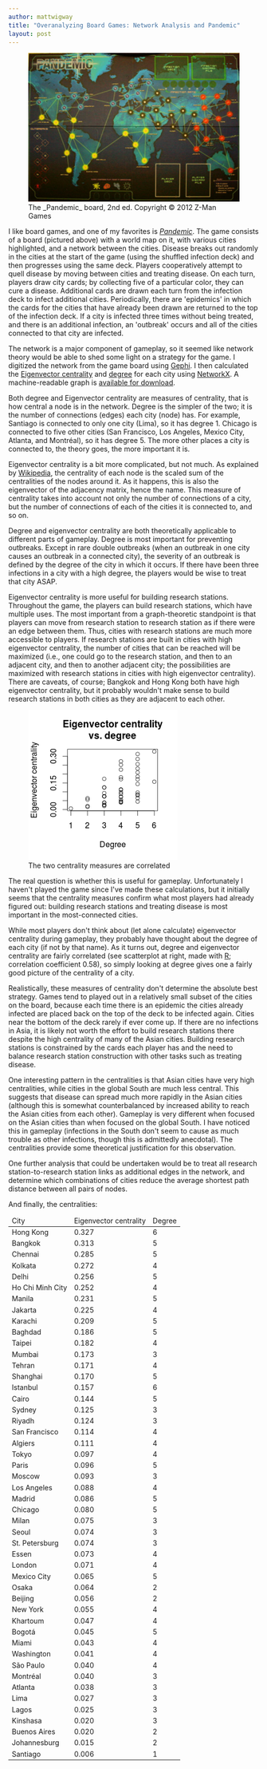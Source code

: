 ```yaml
---
author: mattwigway
title: "Overanalyzing Board Games: Network Analysis and Pandemic"
layout: post
---
```


<figure>
  <img src="/img/2014/03/26/pandemic_board.jpg" /><br/>
  <caption>The _Pandemic_ board, 2nd ed. Copyright &copy; 2012 Z-Man Games</caption>
</figure>

I like board games, and one of my favorites is [_Pandemic_](http://en.wikipedia.org/wiki/Pandemic_%28board_game%29). The game consists of a board (pictured above) with a world map on it, with various cities highlighted, and a network between the cities. Disease breaks out randomly in the cities at the start of the game (using the shuffled infection deck) and then progresses using the same deck. Players cooperatively attempt to quell disease by moving between cities and treating disease. On each turn, players draw city cards; by collecting five of a particular color, they can cure a disease. Additional cards are drawn each turn from the infection deck to infect additional cities. Periodically, there are 'epidemics' in which the cards for the cities that have already been drawn are returned to the top of the infection deck. If a city is infected three times without being treated, and there is an additional infection, an 'outbreak' occurs and all of the cities connected to that city are infected.

The network is a major component of gameplay, so it seemed like network theory would be able to shed some light on a strategy for the game. I digitized the network from the game board using [Gephi](http://www.gephi.org). I then calculated the [Eigenvector centrality](http://en.wikipedia.org/wiki/Centrality#Eigenvector_centrality) and [degree](http://en.wikipedia.org/wiki/Degree_%28graph_theory%29) for each city using [NetworkX](http://networkx.github.io/). A machine-readable graph is [available for download](/download/pandemic.graphml).

Both degree and Eigenvector centrality are measures of centrality, that is how central a node is in the network. Degree is the simpler of the two; it is the number of connections (edges) each city (node) has. For example, Santiago is connected to only one city (Lima), so it has degree 1. Chicago is connected to five other cities (San Francisco, Los Angeles, Mexico City, Atlanta, and Montréal), so it has degree 5. The more other places a city is connected to, the theory goes, the more important it is.

Eigenvector centrality is a bit more complicated, but not much. As explained by [Wikipedia](http://en.wikipedia.org/wiki/Centrality#Eigenvector_centrality), the centrality of each node is the scaled sum of the centralities of the nodes around it. As it happens, this is also the eigenvector of the adjacency matrix, hence the name. This measure of centrality takes into account not only the number of connections of a city, but the number of connections of each of the cities it is connected to, and so on.

Degree and eigenvector centrality are both theoretically applicable to different parts of gameplay. Degree is most important for preventing outbreaks. Except in rare double outbreaks (when an outbreak in one city causes an outbreak in a connected city), the severity of an outbreak is defined by the degree of the city in which it occurs. If there have been three infections in a city with a high degree, the players would be wise to treat that city ASAP.

Eigenvector centrality is more useful for building research stations. Throughout the game, the players can build research stations, which have multiple uses. The most important from a graph-theoretic standpoint is that players can move from research station to research station as if there were an edge between them. Thus, cities with research stations are much more accessible to players. If research stations are built in cities with high eigenvector centrality, the number of cities that can be reached will be maximized (i.e., one could go to the research station, and then to an adjacent city, and then to another adjacent city; the possibilities are maximized with research stations in cities with high eigenvector centrality). There are caveats, of course; Bangkok and Hong Kong both have high eigenvector centrality, but it probably wouldn't make sense to build research stations in both cities as they are adjacent to each other.

<figure class="pull-right">
  <img src="/img/2014/03/26/centrality.png" /><br/>
  <caption>The two centrality measures are correlated</caption>
</figure>

The real question is whether this is useful for gameplay. Unfortunately I haven't played the game since I've made these calculations, but it initially seems that the centrality measures confirm what most players had already figured out: building research stations and treating disease is most important in the most-connected cities.

While most players don't think about (let alone calculate) eigenvector centrality during gameplay, they probably have thought about the degree of each city (if not by that name). As it turns out, degree and eigenvector centrality are fairly correlated (see scatterplot at right, made with [R](http://www.r-project.org); correlation coefficient 0.58), so simply looking at degree gives one a fairly good picture of the centrality of a city.

Realistically, these measures of centrality don't determine the absolute best strategy. Games tend to played out in a relatively small subset of the cities on the board, because each time there is an epidemic the cities already infected are placed back on the top of the deck to be infected again. Cities near the bottom of the deck rarely if ever come up. If there are no infections in Asia, it is likely not worth the effort to build research stations there despite the high centrality of many of the Asian cities. Building research stations is constrained by the cards each player has and the need to balance research station construction with other tasks such as treating disease.

One interesting pattern in the centralities is that Asian cities have very high centralities, while cities in the global South are much less central. This suggests that disease can spread much more rapidly in the Asian cities (although this is somewhat counterbalanced by increased ability to reach the Asian cities from each other). Gameplay is very different when focused on the Asian cities than when focused on the global South. I have noticed this in gameplay (infections in the South don't seem to cause as much trouble as other infections, though this is admittedly anecdotal). The centralities provide some theoretical justification for this observation.

One further analysis that could be undertaken would be to treat all research station-to-research station links as additional edges in the network, and determine which combinations of cities reduce the average shortest path distance between all pairs of nodes.

And finally, the centralities:

<table class="table table-condensed"><thead>
<tr><td>City</td><td>Eigenvector centrality</td><td>Degree</td></tr>
</thead><tbody>
<tr><td>Hong Kong</td><td>0.327</td><td>6</td></tr>
<tr><td>Bangkok</td><td>0.313</td><td>5</td></tr>
<tr><td>Chennai</td><td>0.285</td><td>5</td></tr>
<tr><td>Kolkata</td><td>0.272</td><td>4</td></tr>
<tr><td>Delhi</td><td>0.256</td><td>5</td></tr>
<tr><td>Ho Chi Minh City</td><td>0.252</td><td>4</td></tr>
<tr><td>Manila</td><td>0.231</td><td>5</td></tr>
<tr><td>Jakarta</td><td>0.225</td><td>4</td></tr>
<tr><td>Karachi</td><td>0.209</td><td>5</td></tr>
<tr><td>Baghdad</td><td>0.186</td><td>5</td></tr>
<tr><td>Taipei</td><td>0.182</td><td>4</td></tr>
<tr><td>Mumbai</td><td>0.173</td><td>3</td></tr>
<tr><td>Tehran</td><td>0.171</td><td>4</td></tr>
<tr><td>Shanghai</td><td>0.170</td><td>5</td></tr>
<tr><td>Istanbul</td><td>0.157</td><td>6</td></tr>
<tr><td>Cairo</td><td>0.144</td><td>5</td></tr>
<tr><td>Sydney</td><td>0.125</td><td>3</td></tr>
<tr><td>Riyadh</td><td>0.124</td><td>3</td></tr>
<tr><td>San Francisco</td><td>0.114</td><td>4</td></tr>
<tr><td>Algiers</td><td>0.111</td><td>4</td></tr>
<tr><td>Tokyo</td><td>0.097</td><td>4</td></tr>
<tr><td>Paris</td><td>0.096</td><td>5</td></tr>
<tr><td>Moscow</td><td>0.093</td><td>3</td></tr>
<tr><td>Los Angeles</td><td>0.088</td><td>4</td></tr>
<tr><td>Madrid</td><td>0.086</td><td>5</td></tr>
<tr><td>Chicago</td><td>0.080</td><td>5</td></tr>
<tr><td>Milan</td><td>0.075</td><td>3</td></tr>
<tr><td>Seoul</td><td>0.074</td><td>3</td></tr>
<tr><td>St. Petersburg</td><td>0.074</td><td>3</td></tr>
<tr><td>Essen</td><td>0.073</td><td>4</td></tr>
<tr><td>London</td><td>0.071</td><td>4</td></tr>
<tr><td>Mexico City</td><td>0.065</td><td>5</td></tr>
<tr><td>Osaka</td><td>0.064</td><td>2</td></tr>
<tr><td>Beijing</td><td>0.056</td><td>2</td></tr>
<tr><td>New York</td><td>0.055</td><td>4</td></tr>
<tr><td>Khartoum</td><td>0.047</td><td>4</td></tr>
<tr><td>Bogotá</td><td>0.045</td><td>5</td></tr>
<tr><td>Miami</td><td>0.043</td><td>4</td></tr>
<tr><td>Washington</td><td>0.041</td><td>4</td></tr>
<tr><td>São Paulo</td><td>0.040</td><td>4</td></tr>
<tr><td>Montréal</td><td>0.040</td><td>3</td></tr>
<tr><td>Atlanta</td><td>0.038</td><td>3</td></tr>
<tr><td>Lima</td><td>0.027</td><td>3</td></tr>
<tr><td>Lagos</td><td>0.025</td><td>3</td></tr>
<tr><td>Kinshasa</td><td>0.020</td><td>3</td></tr>
<tr><td>Buenos Aires</td><td>0.020</td><td>2</td></tr>
<tr><td>Johannesburg</td><td>0.015</td><td>2</td></tr>
<tr><td>Santiago</td><td>0.006</td><td>1</td></tr>
</tbody></table>
